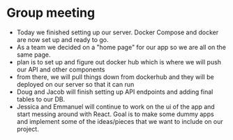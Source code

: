# Group meeting
- Today we finished setting up our server. Docker Compose and docker are now set up and ready to go.
- As a team we decided on a "home page" for our app so we are all on the same page.
- plan is to set up and figure out docker hub which is where we will push our API and other components
- from there, we will pull things down from dockerhub and they will be deployed on our server so that it can run
- Doug and Jacob will finish setting up API endpoints and adding final tables to our DB. 
- Jessica and Emmanuel will continue to work on the ui of the app and start messing around with React. Goal is to make some dummy apps and implement some of the ideas/pieces that we want to include on our project. 
